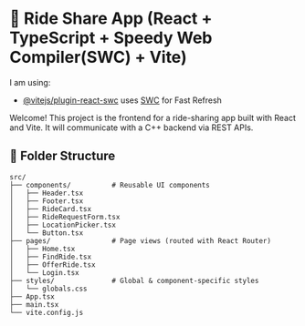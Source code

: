# 🚗 Ride Share App (React + TypeScript + Speedy Web Compiler(SWC) + Vite)

I am using:

- [@vitejs/plugin-react-swc](https://github.com/vitejs/vite-plugin-react/blob/main/packages/plugin-react-swc) uses [SWC](https://swc.rs/) for Fast Refresh

Welcome! This project is the frontend for a ride-sharing app built with React and Vite. It will communicate with a C++ backend via REST APIs.

## 📁 Folder Structure

```
src/
├── components/          # Reusable UI components
│   ├── Header.tsx
│   ├── Footer.tsx
│   ├── RideCard.tsx
│   ├── RideRequestForm.tsx
│   ├── LocationPicker.tsx
│   └── Button.tsx
├── pages/               # Page views (routed with React Router)
│   ├── Home.tsx
│   ├── FindRide.tsx
│   ├── OfferRide.tsx
│   └── Login.tsx
├── styles/              # Global & component-specific styles
│   └── globals.css
├── App.tsx
├── main.tsx
└── vite.config.js
```
